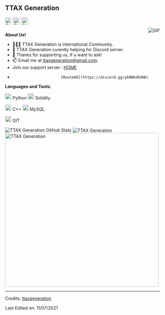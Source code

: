 <h2 title="TTAX"> TTAX Generation</h2>

<a href="https://www.linkedin.com/in/sanskar-jaiswal-102b661a3/">
  <img align="left" alt="Sanskar's LinkedIn" width="24px" src="https://img.icons8.com/nolan/96/linkedin.png" />
</a>
<a href="https://www.instagram.com/j.sanskarr/">
  <img align="left" alt="Sanskar's Instagram" width="24px" src="https://img.icons8.com/nolan/96/instagram-new.png" />
</a>
<a href="https://twitter.com/TitanWithKagune">
  <img align="left" alt="Sanskar's Twitter" width="24px" src="https://img.icons8.com/nolan/96/twitter.png" />
</a>




<br />
<br />


 

  <img align="right" alt="GIF" src="https://media.giphy.com/media/LmNwrBhejkK9EFP504/giphy.gif" />

**About Us!**

- 👨🏽‍💻 TTAX Generation is international Community.
- 🌱 TTAX Generation curently helping for Discord server. 
- 💬 Thanks for supporting us, if u want to ask!
- 📫 Email me at [ttaxgeneration@gmail.com](mailto:ttaxgeneration@gmail.com).
- Join our support server : [HOME](https://discord.gg/5t2VFJQQnS)
-                           [Route66](https://discord.gg/ykNNkdk9HK)



**Languages and Tools:**  


<code><img height="20" src="https://img.icons8.com/nolan/96/python.png"></code> Python
<code><img height="20" src="https://img.icons8.com/nolan/96/ethereum.png"></code> Solidity

<code><img height="20" src="https://img.icons8.com/nolan/96/c-plus-plus.png"></code> C++
<code><img height="20" src="https://img.icons8.com/nolan/96/sql.png"></code> MySQL

<code><img height="20" src="https://img.icons8.com/nolan/96/git.png"></code> GIT

<img src="https://github-readme-stats.vercel.app/api?username=sanskarjaiswal2001&show_icons=true&hide_border=true&count_private=true&theme=shades-of-purple&icon_color=fad000" alt="TTAX Generation GitHub Stats">
<img align="center" src="https://github-readme-streak-stats.herokuapp.com/?user=sanskarjaiswal2001&count_private=true&theme=radical" alt="TTAX Generation" />
<img align="center" width=500 src="https://github-readme-stats.vercel.app/api/top-langs/?username=sanskarjaiswal2001&count_private=true&theme=radical" alt="TTAX Generation" />

-----
Credits: [ttaxgeneration](https://github.com/ttaxgeneration)

Last Edited on: 11/07/2021
